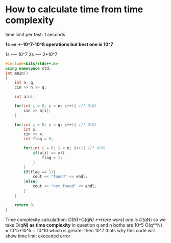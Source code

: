 # How to calculate time from time complexity

time limit per test: 1 seconds

**1s ==> +-10^7-10^8 operations but best one is 10^7**

1s --- 10^7
2s --- 2*10^7

```c++
#include<bits/stdc++.h>
using namespace std;
int main()
{
    int n, q;
    cin >> n >> q;

    int a[n];

    for(int i = 0; i < n; i++){ //? O(N)
        cin >> a[i];
    }

    for(int i = 0; i < q; i++){ //? O(Q)
        int x;
        cin >> x;
        int flag = 0;

        for(int i = 0; i < n; i++){ //? O(N)
            if(a[i] == x){
                flag = 1;
            }
        }
        if(flag == 1){
            cout << "found" << endl;
        }else{
            cout << "not found" << endl; 
        }
    }

    return 0;
}
```

Time complexity calculattion:
O(N)+O(q*N)
**Here worst one is O(q*N) so we take O(q**N) as time complexity**
in question q and n boths are 10^5 
O(q**N) = 10^5*10^5 = 10^10 which is greater then 10^7 thats why this code will show time limit exceeded error